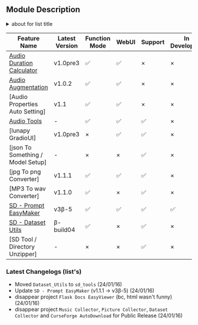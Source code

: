 ## Module Description

<details><summary> about for list title </summary>
Feature Name   - Feature Name. literally <br />
Latest Version - yeah, as is <br />
Function Mode  - is this feature has a function? <br />
WebUI          - is this feature has a Gradio WebUI? <br />
Support        - Will there an "update, issue fix, merge PR" for this feature? <br />
In Developing  - is this feature now updating / developing? <br />
License        - License for this feature 

</details>

| Feature Name | Latest Version | Function Mode | WebUI | Support | In Developing | License |
| --- | --- | --- | --- | --- | --- | --- |
| [Audio Duration Calculator](./module_desc/adc.md) | v1.0pre3 | ✅ | ✅ | × | × | [MIT](/LICENSE) |
| [Audio Augmentation](./module_desc/audio_aug.md) | v1.0.2 | ✅ | ✅ | × | × | [MIT](/LICENSE) |
| [Audio Properties Auto Setting] | v1.1 | ✅ | ✅ | × | × | [MIT](/LICENSE) |
| [Audio Tools](./module_desc/audio_tool.md) | - | ✅ | ✅ | ✅ | × | [MIT](/LICENSE) |
| [lunapy GradioUI] | v1.0pre3 | × | ✅ | ✅ | × | [MIT](/LICENSE) |
| [json To Something / Model Setup] | - | × | × | ✅ | × | [MIT](/LICENSE) |
| [jpg To png Converter] | v1.1.1 | ✅ | ✅ | ✅ | × | [MIT](/LICENSE) |
| [MP3 To wav Converter] | v1.1.0 | ✅ | × | ✅ | × | [MIT](/LICENSE) |
| [SD - Prompt EasyMaker](/Scripts/sd_tool/prompt_EasyMaker/docs/info.md) | v3β-5 | ✅ | ✅ | ✅ | ✅ | [MIT](/LICENSE) |
| [SD - Dataset Utils](./module_desc/dataset_utils.md) | β-build04 | ✅ | × | ✅ | × | [MIT](/LICENSE) |
| [SD Tool / Directory Unzipper] | - | × | × | ✅ | × | [MIT](/LICENSE) |


### Latest Changelogs (list's)

- Moved `Dataset_Utils` to `sd_tools` (24/01/16)
- Update `SD - Prompt EasyMaker` (v1.1.1 -> v3β-5) (24/01/16)
- disappear project `Flask Docs EasyViewer` (bc, html wasn't funny) (24/01/16)
- disappear project `Music Collector`, `Picture Collector`, `Dataset Collector` and `CurseForge AutoDownload` for Public Release (24/01/16)